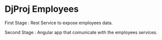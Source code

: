 DjProj Employees
====================

First Stage : Rest Service to expose employees data.

Second Stage : Angular app that comunicate with the employees services.
